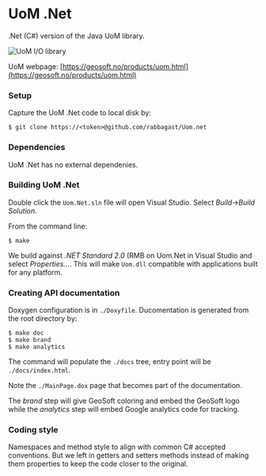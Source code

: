 # UoM .Net #

.Net (C#) version of the Java UoM library.

![UoM I/O library](https://geosoft.no/images/UomBox.250.png)

UoM webpage: [https://geosoft.no/products/uom.html](https://geosoft.no/products/uom.html)


### Setup ###

Capture the UoM .Net code to local disk by:

```
$ git clone https://<token>@github.com/rabbagast/Uom.net
```


### Dependencies ###

UoM .Net has no external dependenies.


### Building UoM .Net ###

Double click the `Uom.Net.sln` file will open Visual Studio.
Select _Build->Build Solution_.

From the command line:

```
$ make
```

We build against _.NET Standard 2.0_ (RMB on Uom.Net in Visual Studio and
select _Properties..._. This will make `Uom.dll` compatible with applications
built for any platform.


### Creating API documentation ###

Doxygen configuration is in `./Doxyfile`. Ducomentation is generated from the root
directory by:

```
$ make doc
$ make brand
$ make analytics
```

The command will populate the `./docs` tree, entry point will be `./docs/index.html`.

Note the `./MainPage.dox` page that becomes part of the documentation.

The _brand_ step will give GeoSoft coloring and embed the GeoSoft logo
while the _analytics_ step will embed Google analytics code for tracking.


### Coding style ###

Namespaces and method style to align with common C# accepted
conventions. But we left in getters and setters methods instead of making
them properties to keep the code closer to the original.
